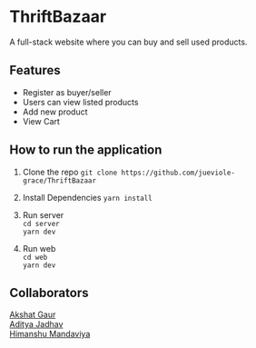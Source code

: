 # ThriftBazaar
A full-stack website where you can buy and sell used products.


## Features
- Register as buyer/seller
- Users can view listed products
- Add new product
- View Cart


## How to run the application

1. Clone the repo 
```git clone https://github.com/jueviole-grace/ThriftBazaar``` <br>

2. Install Dependencies
```yarn install```

3. Run server <br>
```cd server``` <br>
```yarn dev``` <br>

4. Run web <br>
```cd web``` <br>
```yarn dev``` <br>


## Collaborators
[Akshat Gaur](https://github.com/jueviole-grace) <br>
[Aditya Jadhav](https://github.com/adityajadhav02) <br>
[Himanshu Mandaviya](https://github.com/Himanshu060) <br>


